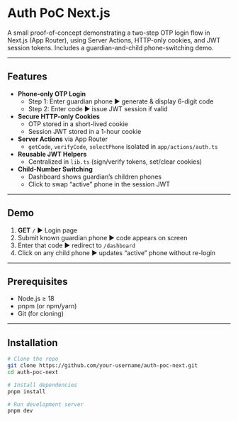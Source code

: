 # Auth PoC Next.js

A small proof-of-concept demonstrating a two-step OTP login flow in Next.js (App Router), using Server Actions, HTTP-only cookies, and JWT session tokens. Includes a guardian-and-child phone-switching demo.

---

## Features

- **Phone-only OTP Login**  
  - Step 1: Enter guardian phone ▶︎ generate & display 6-digit code  
  - Step 2: Enter code ▶︎ issue JWT session if valid  
- **Secure HTTP-only Cookies**  
  - OTP stored in a short-lived cookie  
  - Session JWT stored in a 1-hour cookie  
- **Server Actions** via App Router  
  - `getCode`, `verifyCode`, `selectPhone` isolated in `app/actions/auth.ts`  
- **Reusable JWT Helpers**  
  - Centralized in `lib.ts` (sign/verify tokens, set/clear cookies)  
- **Child-Number Switching**  
  - Dashboard shows guardian’s children phones  
  - Click to swap “active” phone in the session JWT  

---

## Demo

1. **GET** `/` ▶︎ Login page  
2. Submit known guardian phone ▶︎ code appears on screen  
3. Enter that code ▶︎ redirect to `/dashboard`  
4. Click on any child phone ▶︎ updates “active” phone without re-login

---

## Prerequisites

- Node.js ≥ 18  
- pnpm (or npm/yarn)  
- Git (for cloning)

---

## Installation

```bash
# Clone the repo
git clone https://github.com/your-username/auth-poc-next.git
cd auth-poc-next

# Install dependencies
pnpm install

# Run development server
pnpm dev
